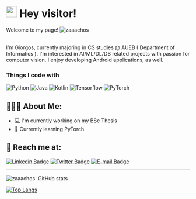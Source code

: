 <h1><img src="https://emojis.slackmojis.com/emojis/images/1643515023/10521/meow_code.gif?1643515023" width="30"/> Hey visitor!</h1>


<p>Welcome to my page! <img src="https://komarev.com/ghpvc/?username=zaaachos" alt="zaaachos" /> </p> </br> I'm Giorgos, currently majoring in CS studies @ AUEB ( Department of Informatics ). I'm interested in AI/ML/DL/DS related projects with passion for computer vision. I enjoy developing Android applications, as well. </p>
<h3>Things I code with</h3>
<p>
  <img alt="Python" src="https://img.shields.io/badge/Python-white?style=for-the-badge&logo=python" />
  <img alt="Java" src="https://img.shields.io/badge/Java-critical?style=for-the-badge&logo=java" />
  <img alt="Kotlin" src="https://img.shields.io/badge/Kotlin-blueviolet?style=for-the-badge&logo=kotlin" />
  <img alt="Tensorflow" src="https://img.shields.io/badge/Tensorflow-red?style=for-the-badge&logo=tensorflow" />
  <img alt="PyTorch" src="https://img.shields.io/badge/PyTorch-orange?style=for-the-badge&logo=pytorch" />
</p>

<h2 align="left">👨🏻‍💻 About Me:</h2>

- 💻 I'm currently working on my BSc Thesis
- 🌱 Currently learning PyTorch


<h2 align="left">📩 Reach me at:</h2>

[![Linkedin Badge](https://img.shields.io/badge/-giorgos_zachariadis-blue?style=for-the-badge&logo=Linkedin&logoColor=white&link=https://www.linkedin.com/in/giorgos-zachariadis/)](https://www.linkedin.com/in/giorgos-zachariadis) [![Twitter Badge](https://img.shields.io/badge/-@zaaachos-1ca0f1?style=for-the-badge&labelColor=1ca0f1&logo=twitter&logoColor=white&link=https://twitter.com/zaaachos)](https://twitter.com/zaaachos) [![E-mail Badge](https://img.shields.io/badge/Gmail-D14836?style=for-the-badge&logo=gmail&logoColor=white)](geor.zachariadis@gmail.com) 

------------


![zaaachos' GitHub stats](https://github-readme-stats.vercel.app/api?username=zaaachos&show_icons=true&theme=tokyonight)

[![Top Langs](https://github-readme-stats.vercel.app/api/top-langs/?username=zaaachos)](https://github.com/zaaachos/github-readme-stats)




